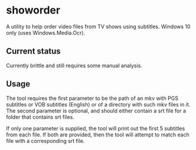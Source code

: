 # showorder
A utility to help order video files from TV shows using subtitles. Windows 10 only (uses Windows.Media.Ocr).

## Current status
Currently brittle and still requires some manual analysis.

## Usage
The tool requires the first parameter to be the path of an mkv with PGS subtitles or VOB subtitles (English) or of a directory with such mkv files in it. The second parameter is optional, and should either contain a srt file for a folder that contains srt files.

If only one parameter is supplied, the tool will print out the first 5 subtitles from each file. If both are provided, then the tool will attempt to match each file with a corresponding srt file.
